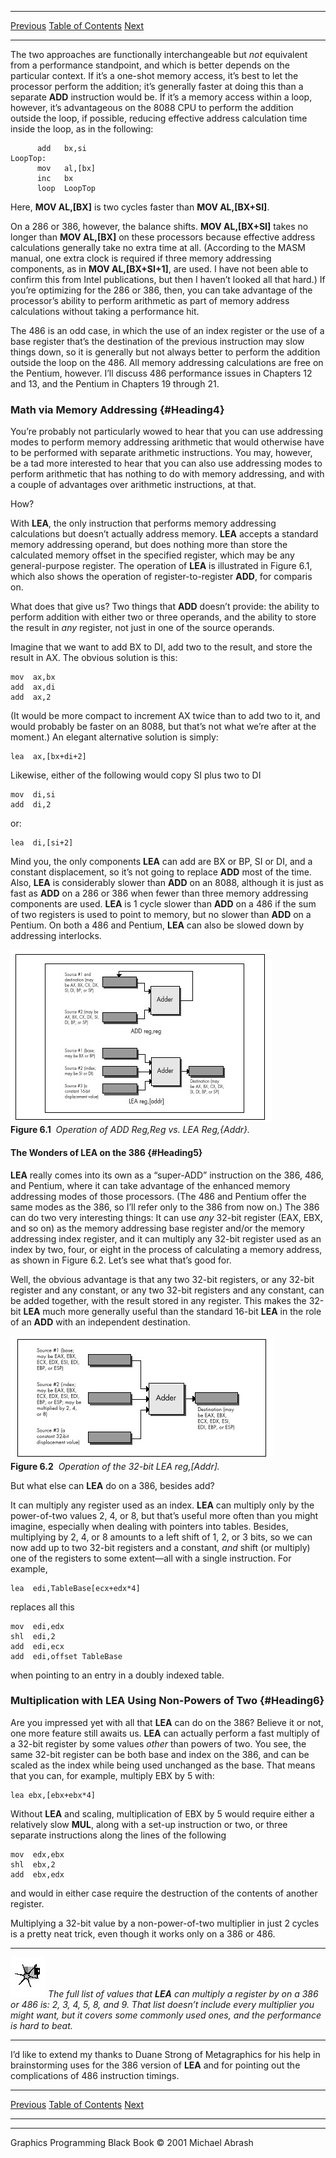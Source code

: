   ------------------------ --------------------------------- --------------------
  [Previous](06-01.html)   [Table of Contents](index.html)   [Next](07-01.html)
  ------------------------ --------------------------------- --------------------

The two approaches are functionally interchangeable but *not* equivalent
from a performance standpoint, and which is better depends on the
particular context. If it’s a one-shot memory access, it’s best to let
the processor perform the addition; it’s generally faster at doing this
than a separate **ADD** instruction would be. If it’s a memory access
within a loop, however, it’s advantageous on the 8088 CPU to perform the
addition outside the loop, if possible, reducing effective address
calculation time inside the loop, as in the following:

          add   bx,si
    LoopTop:
          mov   al,[bx]
          inc   bx
          loop  LoopTop

Here, **MOV AL,[BX]** is two cycles faster than **MOV AL,[BX+SI]**.

On a 286 or 386, however, the balance shifts. **MOV AL,[BX+SI]** takes
no longer than **MOV AL,[BX]** on these processors because effective
address calculations generally take no extra time at all. (According to
the MASM manual, one extra clock is required if three memory addressing
components, as in **MOV AL,[BX+SI+1]**, are used. I have not been able
to confirm this from Intel publications, but then I haven’t looked all
that hard.) If you’re optimizing for the 286 or 386, then, you can take
advantage of the processor’s ability to perform arithmetic as part of
memory address calculations without taking a performance hit.

The 486 is an odd case, in which the use of an index register or the use
of a base register that’s the destination of the previous instruction
may slow things down, so it is generally but not always better to
perform the addition outside the loop on the 486. All memory addressing
calculations are free on the Pentium, however. I’ll discuss 486
performance issues in Chapters 12 and 13, and the Pentium in Chapters 19
through 21.

### Math via Memory Addressing {#Heading4}

You’re probably not particularly wowed to hear that you can use
addressing modes to perform memory addressing arithmetic that would
otherwise have to be performed with separate arithmetic instructions.
You may, however, be a tad more interested to hear that you can also use
addressing modes to perform arithmetic that has nothing to do with
memory addressing, and with a couple of advantages over arithmetic
instructions, at that.

How?

With **LEA**, the only instruction that performs memory addressing
calculations but doesn’t actually address memory. **LEA** accepts a
standard memory addressing operand, but does nothing more than store the
calculated memory offset in the specified register, which may be any
general-purpose register. The operation of **LEA** is illustrated in
Figure 6.1, which also shows the operation of register-to-register
**ADD**, for comparis on.

What does that give us? Two things that **ADD** doesn’t provide: the
ability to perform addition with either two or three operands, and the
ability to store the result in *any* register, not just in one of the
source operands.

Imagine that we want to add BX to DI, add two to the result, and store
the result in AX. The obvious solution is this:

    mov  ax,bx
    add  ax,di
    add  ax,2

(It would be more compact to increment AX twice than to add two to it,
and would probably be faster on an 8088, but that’s not what we’re after
at the moment.) An elegant alternative solution is simply:

    lea  ax,[bx+di+2]

Likewise, either of the following would copy SI plus two to DI

    mov  di,si
    add  di,2

or:

    lea  di,[si+2]

Mind you, the only components **LEA** can add are BX or BP, SI or DI,
and a constant displacement, so it’s not going to replace **ADD** most
of the time. Also, **LEA** is considerably slower than **ADD** on an
8088, although it is just as fast as **ADD** on a 286 or 386 when fewer
than three memory addressing components are used. **LEA** is 1 cycle
slower than **ADD** on a 486 if the sum of two registers is used to
point to memory, but no slower than **ADD** on a Pentium. On both a 486
and Pentium, **LEA** can also be slowed down by addressing interlocks.

![](images/06-01.jpg)\
 **Figure 6.1**  *Operation of ADD Reg,Reg vs. LEA Reg,{Addr}.*

#### The Wonders of LEA on the 386 {#Heading5}

**LEA** really comes into its own as a “super-ADD” instruction on the
386, 486, and Pentium, where it can take advantage of the enhanced
memory addressing modes of those processors. (The 486 and Pentium offer
the same modes as the 386, so I’ll refer only to the 386 from now on.)
The 386 can do two very interesting things: It can use *any* 32-bit
register (EAX, EBX, and so on) as the memory addressing base register
and/or the memory addressing index register, and it can multiply any
32-bit register used as an index by two, four, or eight in the process
of calculating a memory address, as shown in Figure 6.2. Let’s see what
that’s good for.

Well, the obvious advantage is that any two 32-bit registers, or any
32-bit register and any constant, or any two 32-bit registers and any
constant, can be added together, with the result stored in any register.
This makes the 32-bit **LEA** much more generally useful than the
standard 16-bit **LEA** in the role of an **ADD** with an independent
destination.

![](images/06-02.jpg)\
 **Figure 6.2**  *Operation of the 32-bit LEA reg,[Addr].*

But what else can **LEA** do on a 386, besides add?

It can multiply any register used as an index. **LEA** can multiply only
by the power-of-two values 2, 4, or 8, but that’s useful more often than
you might imagine, especially when dealing with pointers into tables.
Besides, multiplying by 2, 4, or 8 amounts to a left shift of 1, 2, or 3
bits, so we can now add up to two 32-bit registers and a constant, *and*
shift (or multiply) one of the registers to some extent—all with a
single instruction. For example,

    lea  edi,TableBase[ecx+edx*4]

replaces all this

    mov  edi,edx
    shl  edi,2
    add  edi,ecx
    add  edi,offset TableBase

when pointing to an entry in a doubly indexed table.

### Multiplication with LEA Using Non-Powers of Two {#Heading6}

Are you impressed yet with all that **LEA** can do on the 386? Believe
it or not, one more feature still awaits us. **LEA** can actually
perform a fast multiply of a 32-bit register by some values *other* than
powers of two. You see, the same 32-bit register can be both base and
index on the 386, and can be scaled as the index while being used
unchanged as the base. That means that you can, for example, multiply
EBX by 5 with:

    lea ebx,[ebx+ebx*4]

Without **LEA** and scaling, multiplication of EBX by 5 would require
either a relatively slow **MUL**, along with a set-up instruction or
two, or three separate instructions along the lines of the following

    mov  edx,ebx
    shl  ebx,2
    add  ebx,edx

and would in either case require the destruction of the contents of
another register.

Multiplying a 32-bit value by a non-power-of-two multiplier in just 2
cycles is a pretty neat trick, even though it works only on a 386 or
486.

  ------------------- ----------------------------------------------------------------------------------------------------------------------------------------------------------------------------------------------------------------------------------------------------
  ![](images/i.jpg)   *The full list of values that **LEA** can multiply a register by on a 386 or 486 is: 2, 3, 4, 5, 8, and 9. That list doesn’t include every multiplier you might want, but it covers some commonly used ones, and the performance is hard to beat.*
  ------------------- ----------------------------------------------------------------------------------------------------------------------------------------------------------------------------------------------------------------------------------------------------

I’d like to extend my thanks to Duane Strong of Metagraphics for his
help in brainstorming uses for the 386 version of **LEA** and for
pointing out the complications of 486 instruction timings.

  ------------------------ --------------------------------- --------------------
  [Previous](06-01.html)   [Table of Contents](index.html)   [Next](07-01.html)
  ------------------------ --------------------------------- --------------------

* * * * *

Graphics Programming Black Book © 2001 Michael Abrash
